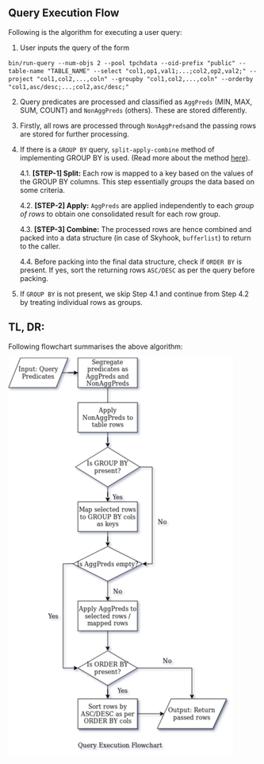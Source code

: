 
## Query Execution Flow
Following is the algorithm for executing a user query:

 1. User inputs the query of the form
 
 ```
 bin/run-query --num-objs 2 --pool tpchdata --oid-prefix "public" --table-name "TABLE_NAME" --select "col1,op1,val1;...;col2,op2,val2;" --project "col1,col2,...,coln" --groupby "col1,col2,...,coln" --orderby "col1,asc/desc;...;col2,asc/desc;"
 ```
 
 2. Query predicates are processed and classified as `AggPreds` (MIN, MAX, SUM, COUNT) and `NonAggPreds`  (others). These are stored differently.
 
 
 3. Firstly, all rows are processed through `NonAggPreds`and the passing rows are stored for further processing.

 4. If there is a `GROUP BY` query, `split-apply-combine` method of implementing GROUP BY is used. (Read more about the method [here](https://pandas.pydata.org/pandas-docs/stable/user_guide/groupby.html)).
 
	 4.1. **[STEP-1] Split:** Each row is mapped to a key based on the values of the GROUP BY columns. 
This step essentially *groups* the data based on some criteria.

	4.2.  **[STEP-2] Apply:** `AggPreds` are applied independently to each *group of rows* to obtain one consolidated result for each row group.

	4.3. **[STEP-3] Combine:** The processed rows are hence combined and packed into a data structure (in case of Skyhook, `bufferlist`) to return to the caller.
	
	4.4. Before packing into the final data structure, check if `ORDER BY` is present.  If yes, sort the returning rows `ASC/DESC` as per the query before packing.

5. If `GROUP BY` is not present, we skip Step 4.1 and continue from Step 4.2 by treating individual rows as groups.

## TL, DR:
Following flowchart summarises the above algorithm:

![Query Execution Flow](https://github.com/aditigupta17/skyhookdm-notes/blob/master/Query-Execution-Flow/exec_query_flowchart.png "Query Execution Flow")
